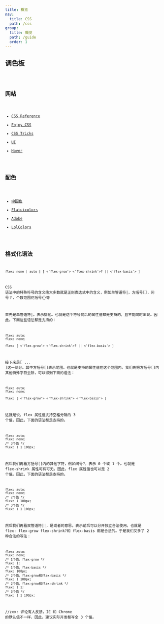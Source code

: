 ```yaml
---
title: 概览
nav:
  title: CSS
  path: /css
group:
  title: 概览
  path: /guide
  order: 1
---
```


## 调色板

<code src="./demo/Palette.tsx" inline />

## 网站

- [CSS Reference](https://cssreference.io/typography/)
- [Enjoy CSS](https://enjoycss.com/)
- [CSS Tricks](https://css-tricks.com/)
- [UI](https://coderthemes.com/hyper/saas/maps-google.html)
- [Hover](https://github.com/IanLunn/Hover)

## 配色

- [中国色](http://zhongguose.com/#baochunhong)
- [Flatuicolors](https://flatuicolors.com/)
- [Adobe](https://color.adobe.com/create/)
- [LolColors](http://www.lolcolors.com)

## 格式化语法

```
flex: none | auto | [ <'flex-grow'> <'flex-shrink'>? || <'flex-basis'> ]
```

CSS 语法中的特殊符号的含义绝大多数就是正则表达式中的含义，例如单管道符|，方括号[]，问号？，个数范围花括号{}等

首先是单管道符|。表示排他。也就是这个符号前后的属性值都是支持的，且不能同时出现。因此，下面这些语法都是支持的：

```
flex: auto;
flex: none;

flex: [ <'flex-grow'> <'flex-shrink'>? || <'flex-basis'> ]
```

接下来是[ ... ]这一部分。其中方括号[]表示范围。也就是支持的属性值在这个范围内。我们先把方括号[]内其他特殊字符去除，可以得到下面的语法：

```
flex: auto;
flex: none;

flex: [ <'flex-grow'> <'flex-shrink'> <'flex-basis'> ]
```

这就是说，flex 属性值支持空格分隔的 3 个值，因此，下面的语法都是支持的。

```
flex: auto;
flex: none;
/* 3个值 */
flex: 1 1 100px;
```

然后我们再看方括号[]内的其他字符，例如问号?，表示 0 个或 1 个。也就是 flex-shrink 属性可有可无。因此，flex 属性值也可以是 2 个值。因此，下面的语法都是支持的。

```
flex: auto;
flex: none;
/* 2个值 */
flex: 1 100px;
/* 3个值 */
flex: 1 1 100px;
```

然后我们再看双管道符||，是或者的意思。表示前后可以分开独立合法使用。也就是 flex: flex-grow flex-shrink?和 flex-basis 都是合法的。于是我们又多了 2 种合法的写法：

```
flex: auto;
flex: none;
/* 1个值，flex-grow */
flex: 1;
/* 1个值，flex-basis */
flex: 100px;
/* 2个值，flex-grow和flex-basis */
flex: 1 100px;
/* 2个值，flex-grow和flex-shrink */
flex: 1 1;
/* 3个值 */
flex: 1 1 100px;
```

//zxx: 评论有人反馈，IE 和 Chrome 的默认值不一样，因此，建议实际开发都写全 3 个值。
